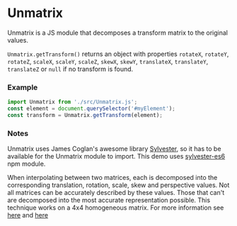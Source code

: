 # Unmatrix

Unmatrix is a JS module that decomposes a transform matrix to the original values.

`Unmatrix.getTransform()`
returns an object with properties
`rotateX`, `rotateY`, `rotateZ`, `scaleX`, `scaleY`, `scaleZ`,
`skewX`, `skewY`, `translateX`, `translateY`, `translateZ`
or `null` if no transform is found. 

### Example

```javascript
import Unmatrix from './src/Unmatrix.js';
const element = document.querySelector('#myElement');
const transform = Unmatrix.getTransform(element);
```

### Notes

Unmatrix uses James Coglan's awesome library
[Sylvester](http://sylvester.jcoglan.com/),
so it has to be available for the Unmatrix module to import.
This demo uses
[sylvester-es6](https://www.npmjs.com/package/sylvester-es6)
npm module.

When interpolating between two matrices, each is decomposed into the
corresponding translation, rotation, scale, skew and perspective values.
Not all matrices can be accurately described by these values.
Those that can't are decomposed into the most accurate representation possible.
This technique works on a 4x4 homogeneous matrix. For more information see
[here](https://drafts.csswg.org/css-transforms-1/#decomposing-a-2d-matrix) and
[here](https://drafts.csswg.org/css-transforms-2/#decomposing-a-3d-matrix)
